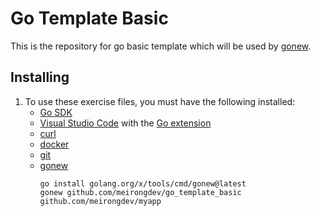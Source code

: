 # Go Template Basic
This is the repository for go basic template which will be used by [gonew](https://go.dev/blog/gonew).

## Installing
1. To use these exercise files, you must have the following installed:
	- [Go SDK](https://go.dev/dl)
    - [Visual Studio Code](https://code.visualstudio.com/) with the [Go extension](https://marketplace.visualstudio.com/items?itemName=golang.Go)
    - [curl](https://curl.se/)
    - [docker](https://docker.com/)
    - [git](https://git-scm.com/)
    - [gonew](https://pkg.go.dev/golang.org/x/tools/cmd/gonew)
        ```shell
        go install golang.org/x/tools/cmd/gonew@latest
        gonew github.com/meirongdev/go_template_basic github.com/meirongdev/myapp
        ```
